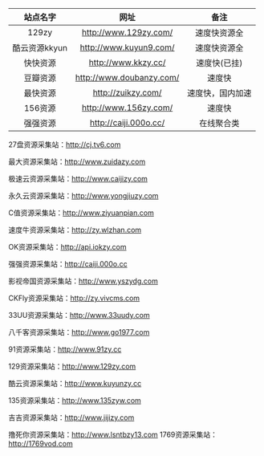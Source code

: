 
| 站点名字 | 网址 | 备注 |
| :---: | :---: | :---: |
| 129zy | http://www.129zy.com/ | 速度快资源全 |
| 酷云资源kkyun | http://www.kuyun9.com/ | 速度快资源全 |
| 快快资源 | http://www.kkzy.cc/ | 速度快(已挂) |
| 豆瓣资源 | http://www.doubanzy.com/ | 速度快 |
| 最快资源 | http://zuikzy.com/ | 速度快，国内加速 |
| 156资源 | http://www.156zy.com/ | 速度快 |
| 强强资源 | http://caiji.000o.cc/ | 在线聚合类 |




27盘资源采集站：http://cj.tv6.com

最大资源采集站：http://www.zuidazy.com

极速云资源采集站：http://www.caijizy.com

永久云资源采集站：http://www.yongjiuzy.com

C值资源采集站：http://www.ziyuanpian.com

速度牛资源采集站：http://zy.wlzhan.com

OK资源采集站：http://api.iokzy.com

强强资源采集站：http://caiji.000o.cc

影视帝国资源采集站：http://www.yszydg.com

CKFly资源采集站：http://zy.vivcms.com

33UU资源采集站：http://www.33uudy.com

八千客资源采集站：http://www.go1977.com

91资源采集站：http://www.91zy.cc

129资源采集站：http://www.129zy.com

酷云资源采集站：http://www.kuyunzy.cc

135资源采集站：http://www.135zyw.com

吉吉资源采集站：http://www.jijizy.com

撸死你资源采集站：http://www.lsntbzy13.com
1769资源采集站：http://1769vod.com

